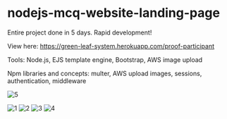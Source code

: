 # nodejs-mcq-website-landing-page

Entire project done in 5 days. Rapid development!

View here: https://green-leaf-system.herokuapp.com/proof-participant

Tools: Node.js, EJS template engine, Bootstrap, AWS image upload

Npm libraries and concepts: multer, AWS upload images, sessions, authentication, middleware

![5](https://user-images.githubusercontent.com/52366079/163014861-9941b4c0-d33a-41c2-911e-f200083340e8.png)

![1](https://user-images.githubusercontent.com/52366079/163014837-ba4b5589-a7ee-490e-887b-e162968996a8.png)
![2](https://user-images.githubusercontent.com/52366079/163014847-8a88b826-f4d3-4bc2-bef1-1ba206d470af.png)
![3](https://user-images.githubusercontent.com/52366079/163014853-c56760b8-93ce-4826-ba77-90fa59d3cc45.png)
![4](https://user-images.githubusercontent.com/52366079/163014858-687caae3-adfc-43c3-acfb-c80baa6119ca.png)
